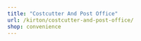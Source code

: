 ```yaml
---
title: "Costcutter And Post Office"
url: /kirton/costcutter-and-post-office/
shop: convenience
---
```

